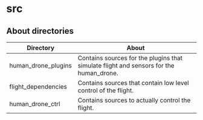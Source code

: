 # src

## About directories

| Directory | About |
| --- | --- |
| human_drone_plugins | Contains sources for the plugins that simulate flight and sensors for the human_drone. |
| flight_dependencies | Contains sources that contain low level control of the flight.  |
| human_drone_ctrl | Contains sources to actually control the flight.  |
